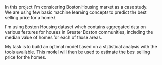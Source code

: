 In this project i'm considering Boston Housing market as a case study.\
We are using few basic machine learning concepts to predict the best selling price for a home.\

I'm using Boston Housing dataset which contains aggregated data on various features for houses in Greater Boston communities, including the median value of homes for each of those areas.

My task is to build an optimal model based on a statistical analysis with the tools available. 
This model will then be used to estimate the best selling price for the homes.
